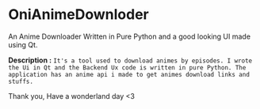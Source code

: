 # OniAnimeDownloder
An Anime Downloader Written in Pure Python and a good looking UI made using Qt.

**Description :**
```It's a tool used to download animes by episodes. I wrote the Ui in Qt and the Backend Ux code is written in pure Python. The application has an anime api i made to get animes download links and stuffs.```

Thank you, Have a wonderland day <3
